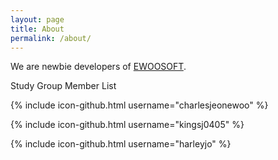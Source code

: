 ```yaml
---
layout: page
title: About
permalink: /about/
---
```


We are newbie developers of [EWOOSOFT](http://www.ewoosoft.com/).

Study Group Member List

{% include icon-github.html username="charlesjeonewoo" %}

{% include icon-github.html username="kingsj0405" %}

{% include icon-github.html username="harleyjo" %}
